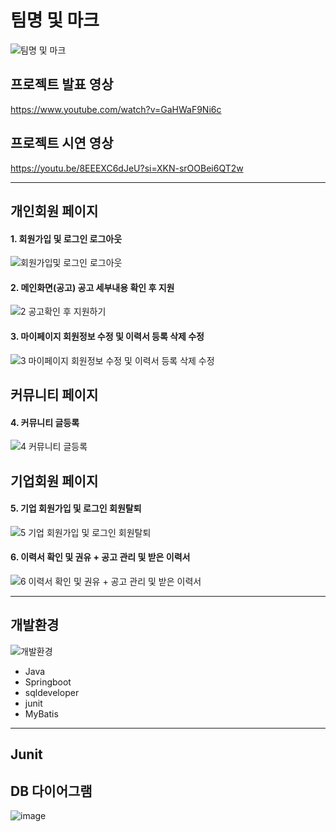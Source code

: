 
# 팀명 및 마크
![팀명 및 마크](https://github.com/birdcross/TeamProject/assets/164135405/4a16543a-6de5-4190-92a4-c3c3993a7274)


## 프로젝트 발표 영상 
https://www.youtube.com/watch?v=GaHWaF9Ni6c

## 프로젝트 시연 영상
https://youtu.be/8EEEXC6dJeU?si=XKN-srOOBei6QT2w


***

## 개인회원 페이지
#### 1. 회원가입 및 로그인 로그아웃
 
![회원가입및 로그인 로그아웃](https://github.com/birdcross/TeamProject/assets/164135405/43a2c55b-9313-4799-8621-b2b1c67d2662)

#### 2. 메인화면(공고) 공고 세부내용 확인 후 지원

![2  공고확인 후 지원하기](https://github.com/birdcross/TeamProject/assets/164135405/e31423fb-151b-4d42-92e6-26dbf655f4bd)

#### 3. 마이페이지 회원정보 수정 및 이력서 등록 삭제 수정

![3  마이페이지 회원정보 수정 및 이력서 등록 삭제 수정](https://github.com/birdcross/TeamProject/assets/164135405/cabdd918-16b7-44d1-bc7d-00a3ac3374bd)

## 커뮤니티 페이지

#### 4. 커뮤니티 글등록

![4  커뮤니티 글등록](https://github.com/birdcross/TeamProject/assets/164135405/509aa3f2-f286-4384-88e6-948adc288e6d)

## 기업회원 페이지

#### 5. 기업 회원가입 및 로그인 회원탈퇴

![5  기업 회원가입 및 로그인 회원탈퇴](https://github.com/birdcross/TeamProject/assets/164135405/91972632-0cd8-4da8-87f1-c9321281263d)

#### 6. 이력서 확인 및 권유 + 공고 관리 및 받은 이력서

![6  이력서 확인 및 권유 + 공고 관리 및 받은 이력서](https://github.com/birdcross/TeamProject/assets/164135405/bebe35a6-3ff2-4c56-bb2c-b945e37dc0a5)


***


## 개발환경

![개발환경](https://github.com/birdcross/TeamProject/assets/164135405/df1289da-09c8-47d4-b64b-9f4db4484f53)

+ Java
+ Springboot
+ sqldeveloper
+ junit
+ MyBatis


***

## Junit

## DB 다이어그램
![image](https://github.com/birdcross/TeamProject/assets/164135259/8bc87f65-0644-4240-ac23-163d684c2b16)

